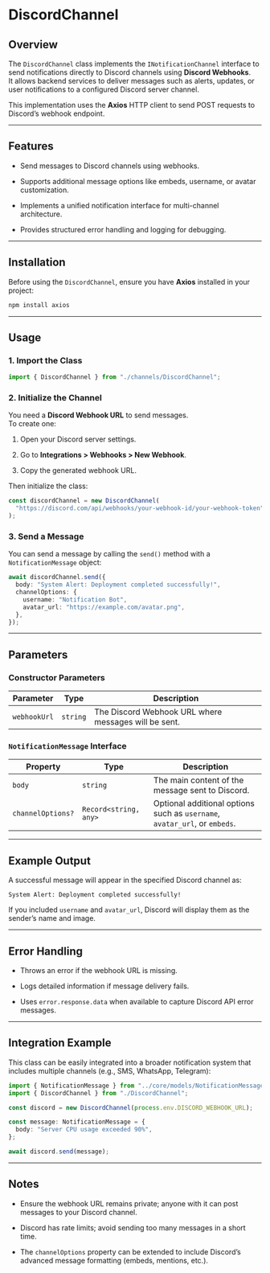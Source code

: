 
# DiscordChannel

## Overview

The `DiscordChannel` class implements the `INotificationChannel` interface to send notifications directly to Discord channels using **Discord Webhooks**.  
It allows backend services to deliver messages such as alerts, updates, or user notifications to a configured Discord server channel.

This implementation uses the **Axios** HTTP client to send POST requests to Discord’s webhook endpoint.

---

## Features

- Send messages to Discord channels using webhooks.
    
- Supports additional message options like embeds, username, or avatar customization.
    
- Implements a unified notification interface for multi-channel architecture.
    
- Provides structured error handling and logging for debugging.
    

---

## Installation

Before using the `DiscordChannel`, ensure you have **Axios** installed in your project:

```bash
npm install axios
```

---

## Usage

### 1. Import the Class

```ts
import { DiscordChannel } from "./channels/DiscordChannel";
```

### 2. Initialize the Channel

You need a **Discord Webhook URL** to send messages.  
To create one:

1. Open your Discord server settings.
    
2. Go to **Integrations > Webhooks > New Webhook**.
    
3. Copy the generated webhook URL.
    

Then initialize the class:

```ts
const discordChannel = new DiscordChannel(
  "https://discord.com/api/webhooks/your-webhook-id/your-webhook-token"
);
```

### 3. Send a Message

You can send a message by calling the `send()` method with a `NotificationMessage` object:

```ts
await discordChannel.send({
  body: "System Alert: Deployment completed successfully!",
  channelOptions: {
    username: "Notification Bot",
    avatar_url: "https://example.com/avatar.png",
  },
});
```

---

## Parameters

### Constructor Parameters

|Parameter|Type|Description|
|---|---|---|
|`webhookUrl`|`string`|The Discord Webhook URL where messages will be sent.|

### `NotificationMessage` Interface

|Property|Type|Description|
|---|---|---|
|`body`|`string`|The main content of the message sent to Discord.|
|`channelOptions?`|`Record<string, any>`|Optional additional options such as `username`, `avatar_url`, or `embeds`.|

---

## Example Output

A successful message will appear in the specified Discord channel as:

```
System Alert: Deployment completed successfully!
```

If you included `username` and `avatar_url`, Discord will display them as the sender’s name and image.

---

## Error Handling

- Throws an error if the webhook URL is missing.
    
- Logs detailed information if message delivery fails.
    
- Uses `error.response.data` when available to capture Discord API error messages.
    

---

## Integration Example

This class can be easily integrated into a broader notification system that includes multiple channels (e.g., SMS, WhatsApp, Telegram):

```ts
import { NotificationMessage } from "../core/models/NotificationMessage.interface";
import { DiscordChannel } from "./DiscordChannel";

const discord = new DiscordChannel(process.env.DISCORD_WEBHOOK_URL);

const message: NotificationMessage = {
  body: "Server CPU usage exceeded 90%",
};

await discord.send(message);
```

---

## Notes

- Ensure the webhook URL remains private; anyone with it can post messages to your Discord channel.
    
- Discord has rate limits; avoid sending too many messages in a short time.
    
- The `channelOptions` property can be extended to include Discord’s advanced message formatting (embeds, mentions, etc.).
    
